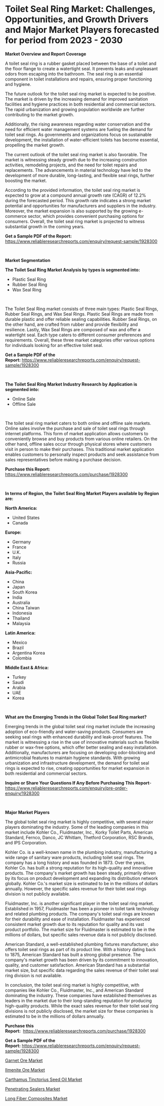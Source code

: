 <p><h1>Toilet Seal Ring Market: Challenges, Opportunities, and Growth Drivers and Major Market Players forecasted for period from 2023 - 2030</h1></p><p><strong>Market Overview and Report Coverage</strong></p>
<p><p>A toilet seal ring is a rubber gasket placed between the base of a toilet and the floor flange to create a watertight seal. It prevents leaks and unpleasant odors from escaping into the bathroom. The seal ring is an essential component in toilet installations and repairs, ensuring proper functioning and hygiene.</p><p>The future outlook for the toilet seal ring market is expected to be positive. The market is driven by the increasing demand for improved sanitation facilities and hygiene practices in both residential and commercial sectors. The rapid urbanization and growing population worldwide are further contributing to the market growth.</p><p>Additionally, the rising awareness regarding water conservation and the need for efficient water management systems are fueling the demand for toilet seal rings. As governments and organizations focus on sustainable development, the installation of water-efficient toilets has become essential, propelling the market growth.</p><p>The current outlook of the toilet seal ring market is also favorable. The market is witnessing steady growth due to the increasing construction activities, remodeling projects, and the need for toilet repairs and replacements. The advancements in material technology have led to the development of more durable, long-lasting, and flexible seal rings, further boosting the market.</p><p>According to the provided information, the toilet seal ring market is expected to grow at a compound annual growth rate (CAGR) of 12.2% during the forecasted period. This growth rate indicates a strong market potential and opportunities for manufacturers and suppliers in the industry. Moreover, the market expansion is also supported by the growing e-commerce sector, which provides convenient purchasing options for consumers. Overall, the toilet seal ring market is projected to witness substantial growth in the coming years.</p></p>
<p><strong>Get a Sample PDF of the Report:</strong> <a href="https://www.reliableresearchreports.com/enquiry/request-sample/1928300">https://www.reliableresearchreports.com/enquiry/request-sample/1928300</a></p>
<p>&nbsp;</p>
<p><strong>Market Segmentation</strong></p>
<p><strong>The Toilet Seal Ring Market Analysis by types is segmented into:</strong></p>
<p><ul><li>Plastic Seal Ring</li><li>Rubber Seal Ring</li><li>Wax Seal Ring</li></ul></p>
<p>&nbsp;</p>
<p><p>The Toilet Seal Ring market consists of three main types: Plastic Seal Rings, Rubber Seal Rings, and Wax Seal Rings. Plastic Seal Rings are made from durable plastic and offer reliable sealing capabilities. Rubber Seal Rings, on the other hand, are crafted from rubber and provide flexibility and resilience. Lastly, Wax Seal Rings are composed of wax and offer a watertight seal. Each type caters to different consumer preferences and requirements. Overall, these three market categories offer various options for individuals looking for an effective toilet seal.</p></p>
<p><strong>Get a Sample PDF of the Report:</strong>&nbsp;<a href="https://www.reliableresearchreports.com/enquiry/request-sample/1928300">https://www.reliableresearchreports.com/enquiry/request-sample/1928300</a></p>
<p>&nbsp;</p>
<p><strong>The Toilet Seal Ring Market Industry Research by Application is segmented into:</strong></p>
<p><ul><li>Online Sale</li><li>Offline Sale</li></ul></p>
<p>&nbsp;</p>
<p><p>The toilet seal ring market caters to both online and offline sale markets. Online sales involve the purchase and sale of toilet seal rings through internet platforms. This form of market application allows customers to conveniently browse and buy products from various online retailers. On the other hand, offline sales occur through physical stores where customers visit in person to make their purchases. This traditional market application enables customers to personally inspect products and seek assistance from sales representatives before making a purchase decision.</p></p>
<p><strong>Purchase this Report:</strong>&nbsp; <a href="https://www.reliableresearchreports.com/purchase/1928300">https://www.reliableresearchreports.com/purchase/1928300</a></p>
<p>&nbsp;</p>
<p><strong>In terms of Region, the Toilet Seal Ring Market Players available by Region are:</strong></p>
<p>
    <p> <strong> North America: </strong>
        <ul>
            <li>United States</li>
            <li>Canada</li>
        </ul>
        </p> 
    <p> <strong> Europe: </strong>
        <ul>
            <li>Germany</li>
            <li>France</li>
            <li>U.K.</li>
            <li>Italy</li>
            <li>Russia</li>
        </ul>
        </p> 
    <p> <strong> Asia-Pacific: </strong>
        <ul>
            <li>China</li>
            <li>Japan</li>
            <li>South Korea</li>
            <li>India</li>
            <li>Australia</li>
            <li>China Taiwan</li>
            <li>Indonesia</li>
            <li>Thailand</li>
            <li>Malaysia</li>
        </ul>
        </p> 
    <p> <strong> Latin America: </strong>
        <ul>
            <li>Mexico</li>
            <li>Brazil</li>
            <li>Argentina Korea</li>
            <li>Colombia</li>
        </ul>
        </p> 
    <p> <strong> Middle East & Africa: </strong>
        <ul>
            <li>Turkey</li>
            <li>Saudi</li>
            <li>Arabia</li>
            <li>UAE</li>
            <li>Korea</li>
        </ul>
    </p>
    </p>
<p>&nbsp;</p>
<p><strong>What are the Emerging Trends in the Global Toilet Seal Ring market?</strong></p>
<p><p>Emerging trends in the global toilet seal ring market include the increasing adoption of eco-friendly and water-saving products. Consumers are seeking seal rings with enhanced durability and leak-proof features. The market is witnessing a rise in the use of innovative materials such as flexible rubber or wax-free options, which offer better sealing and easy installation. Additionally, manufacturers are focusing on developing odor-blocking and antimicrobial features to maintain hygiene standards. With growing urbanization and infrastructure development, the demand for toilet seal rings is expected to rise, creating opportunities for market expansion in both residential and commercial sectors.</p></p>
<p><strong>Inquire or Share Your Questions If Any Before Purchasing This Report</strong>- <a href="https://www.reliableresearchreports.com/enquiry/pre-order-enquiry/1928300">https://www.reliableresearchreports.com/enquiry/pre-order-enquiry/1928300</a></p>
<p>&nbsp;</p>
<p><strong>Major Market Players</strong></p>
<p><p>The global toilet seal ring market is highly competitive, with several major players dominating the industry. Some of the leading companies in this market include Kohler Co., Fluidmaster, Inc., Korky Toilet Parts, American Standard, Fernco, Danco, JC Whitlam, Thetford Corporation, RSC Brands, and IPS Corporation.</p><p>Kohler Co. is a well-known name in the plumbing industry, manufacturing a wide range of sanitary ware products, including toilet seal rings. The company has a long history and was founded in 1873. Over the years, Kohler Co. has built a strong reputation for its high-quality and innovative products. The company's market growth has been steady, primarily driven by its focus on product development and expanding its distribution network globally. Kohler Co.'s market size is estimated to be in the millions of dollars annually. However, the specific sales revenue for their toilet seal rings division is not publicly available.</p><p>Fluidmaster, Inc. is another significant player in the toilet seal ring market. Established in 1957, Fluidmaster has been a pioneer in toilet tank technology and related plumbing products. The company's toilet seal rings are known for their durability and ease of installation. Fluidmaster has experienced consistent market growth due to its reputation for quality and its vast product portfolio. The market size for Fluidmaster is estimated to be in the millions of dollars, but specific sales revenue data is not publicly disclosed.</p><p>American Standard, a well-established plumbing fixtures manufacturer, also offers toilet seal rings as part of its product line. With a history dating back to 1875, American Standard has built a strong global presence. The company's market growth has been driven by its commitment to innovation, quality, and customer satisfaction. American Standard has a substantial market size, but specific data regarding the sales revenue of their toilet seal ring division is not available.</p><p>In conclusion, the toilet seal ring market is highly competitive, with companies like Kohler Co., Fluidmaster, Inc., and American Standard dominating the industry. These companies have established themselves as leaders in the market due to their long-standing reputation for producing high-quality products. While the exact sales revenue for their toilet seal ring divisions is not publicly disclosed, the market size for these companies is estimated to be in the millions of dollars annually.</p></p>
<p><strong>Purchase this Report:</strong>&nbsp;&nbsp;<a href="https://www.reliableresearchreports.com/purchase/1928300">https://www.reliableresearchreports.com/purchase/1928300</a></p>
<p></p>
<p><strong>Get a Sample PDF of the Report:</strong>&nbsp;<a href="https://www.reliableresearchreports.com/enquiry/request-sample/1928300">https://www.reliableresearchreports.com/enquiry/request-sample/1928300</a></p>
<p><p><a href="https://medium.com/@randyrose31/garnet-ore-market-analysis-and-sze-forecasted-for-period-from-2023-to-2030-8234e87a211b">Garnet Ore Market</a></p><p><a href="https://medium.com/@dylangilbert65/ilmenite-ore-market-size-reveals-the-best-marketing-channels-in-global-industry-0d569c2d0e12">Ilmenite Ore Market</a></p><p><a href="https://github.com/RoccoManning/Market-Research-Report-List-2/blob/main/carthamus-tinctorius-seed-oil-market.md">Carthamus Tinctorius Seed Oil Market</a></p><p><a href="https://medium.com/@donaldmendez2018/penetrating-sealers-market-the-key-to-successful-business-strategy-forecast-till-2030-0e253285e59e">Penetrating Sealers Market</a></p><p><a href="https://medium.com/@nicholasstewart02/long-fiber-composites-market-trends-forecast-and-competitive-analysis-to-2030-a9dbfd442dbc">Long Fiber Composites Market</a></p></p>